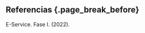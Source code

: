 ## Referencias {.page_break_before}

<!-- Explicitly insert bibliography here -->
<div id="refs">E-Service. Fase I. (2022).</div>

